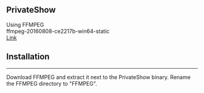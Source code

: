 <h2>PrivateShow</h2>

Using FFMPEG <br>
ffmpeg-20160808-ce2217b-win64-static <br>
<a href="http://www.videohelp.com/software/ffmpeg">Link</a>

<h2>Installation</h2><hr>

Download FFMPEG and extract it next to the PrivateShow binary. Rename the FFMPEG directory to "FFMPEG".